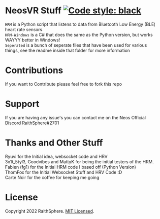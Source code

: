 # NeosVR Stuff [![Code style: black](https://img.shields.io/badge/code%20style-black-000000.svg)](https://github.com/psf/black)

`HRM` is a Python script that listens to data from Bluetooth Low Energy (BLE) heart rate sensors<BR>
`HRM-Windows` is a C# that does the same as the Python version, but works WAYYY better in Windows!<BR>
`Seperated` is a bunch of seperate files that have been used for various things, see the readme inside that folder for more information

# Contributions
If you want to Contribute please feel free to fork this repo

# Support
If you are having any issue's you can contact me on the Neos Official Discord RaithSphere#2701

# Thanks and Other Stuff
Ryuvi for the Initial idea, websocket code and HRV
<BR>3x1t_5tyl3, Goodvibes and MattyK for being the initial testers of the HRM.
<BR>Fabien (fg1) for the Initial HRM code I based off (Python Version)
<BR>ThomFox for the Initial Websocket Stuff and HRV Code :D
<BR>Carte Noir for the coffee for keeping me going

# License
Copyright 2022 RaithSphere.
[MIT Licensed](https://github.com/RaithSphere/NeosVR-Stuff/blob/main/HRM/LICENSE).